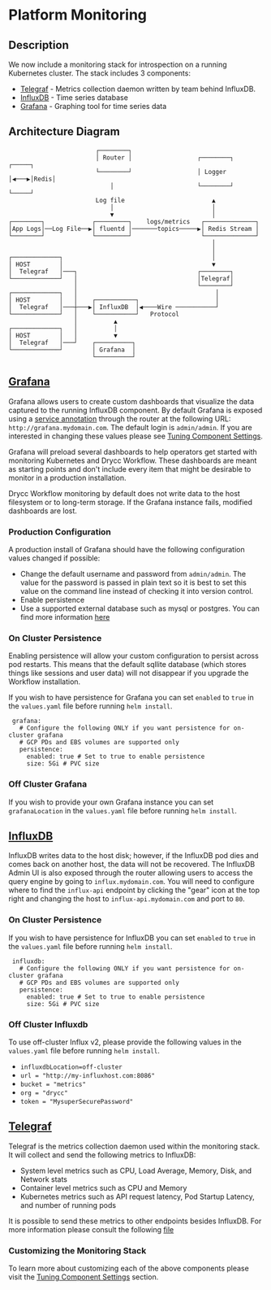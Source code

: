 # Platform Monitoring

## Description

We now include a monitoring stack for introspection on a running Kubernetes cluster. The stack includes 3 components:

* [Telegraf](https://docs.influxdata.com/telegraf) - Metrics collection daemon written by team behind InfluxDB.
* [InfluxDB](https://docs.influxdata.com/influxdb) - Time series database
* [Grafana](http://grafana.org/) - Graphing tool for time series data

## Architecture Diagram

```
                        ┌────────┐                                        
                        │ Router │                  ┌────────┐     ┌─────┐
                        └────────┘                  │ Logger │◀───▶│Redis│
                            │                       └────────┘     └─────┘
                        Log file                        ▲                
                            │                           │                
                            ▼                           │                
┌────────┐             ┌─────────┐    logs/metrics   ┌──────────────┐             
│App Logs│──Log File──▶│ fluentd │───────topics─────▶│ Redis Stream │             
└────────┘             └─────────┘                   └──────────────┘             
                                                        │                
                                                        │                
┌─────────────┐                                         │                
│ HOST        │                                         ▼                
│  Telegraf   │───┐                                 ┌────────┐            
└─────────────┘   │                                 │Telegraf│            
                  │                                 └────────┘            
┌─────────────┐   │                                      │                
│ HOST        │   │    ┌───────────┐                     │                
│  Telegraf   │───┼───▶│ InfluxDB  │◀────Wire ───────────┘                
└─────────────┘   │    └───────────┘   Protocol                   
                  │          ▲                                    
┌─────────────┐   │          │                                    
│ HOST        │   │          ▼                                    
│  Telegraf   │───┘    ┌──────────┐                               
└─────────────┘        │ Grafana  │                               
                       └──────────┘                               
```

## [Grafana](https://grafana.com/)
Grafana allows users to create custom dashboards that visualize the data captured to the running InfluxDB component. By default Grafana is exposed using a [service annotation](https://github.com/drycc/router#how-it-works) through the router at the following URL: `http://grafana.mydomain.com`. The default login is `admin/admin`. If you are interested in changing these values please see [Tuning Component Settings][].

Grafana will preload several dashboards to help operators get started with monitoring Kubernetes and Drycc Workflow.
These dashboards are meant as starting points and don't include every item that might be desirable to monitor in a
production installation.

Drycc Workflow monitoring by default does not write data to the host filesystem or to long-term storage. If the Grafana instance fails, modified dashboards are lost.

### Production Configuration
A production install of Grafana should have the following configuration values changed if possible:

* Change the default username and password from `admin/admin`. The value for the password is passed in plain text so it is best to set this value on the command line instead of checking it into version control.
* Enable persistence
* Use a supported external database such as mysql or postgres. You can find more information [here](https://github.com/drycc/monitor/blob/main/grafana/rootfs/usr/share/grafana/grafana.ini.tpl#L62)


### On Cluster Persistence
Enabling persistence will allow your custom configuration to persist across pod restarts. This means that the default sqllite database (which stores things like sessions and user data) will not disappear if you upgrade the Workflow installation.

If you wish to have persistence for Grafana you can set `enabled` to `true` in the `values.yaml` file before running `helm install`.

```
 grafana:
   # Configure the following ONLY if you want persistence for on-cluster grafana
   # GCP PDs and EBS volumes are supported only
   persistence:
     enabled: true # Set to true to enable persistence
     size: 5Gi # PVC size
```

### Off Cluster Grafana

If you wish to provide your own Grafana instance you can set `grafanaLocation` in the `values.yaml` file before running `helm install`.

## [InfluxDB](https://docs.influxdata.com/influxdb)
InfluxDB writes data to the host disk; however, if the InfluxDB pod dies and comes back on another host, the data will not be recovered. The InfluxDB Admin UI is also exposed through the router allowing users to access the query engine by going to `influx.mydomain.com`. You will need to configure where to find the `influx-api` endpoint by clicking the "gear" icon at the top right and changing the host to `influx-api.mydomain.com` and port to `80`.

### On Cluster Persistence
If you wish to have persistence for InfluxDB you can set `enabled` to `true` in the `values.yaml` file before running `helm install`.

```
 influxdb:
   # Configure the following ONLY if you want persistence for on-cluster grafana
   # GCP PDs and EBS volumes are supported only
   persistence:
     enabled: true # Set to true to enable persistence
     size: 5Gi # PVC size
```

### Off Cluster Influxdb

To use off-cluster Influx v2, please provide the following values in the `values.yaml` file before running `helm install`.

* `influxdbLocation=off-cluster`
* `url = "http://my-influxhost.com:8086"`
* `bucket = "metrics"`
* `org = "drycc"`
* `token = "MysuperSecurePassword"`


## [Telegraf](https://docs.influxdata.com/telegraf)

Telegraf is the metrics collection daemon used within the monitoring stack. It will collect and send the following metrics to InfluxDB:

* System level metrics such as CPU, Load Average, Memory, Disk, and Network stats
* Container level metrics such as CPU and Memory
* Kubernetes metrics such as API request latency, Pod Startup Latency, and number of running pods

It is possible to send these metrics to other endpoints besides InfluxDB. For more information please consult the following [file](https://github.com/drycc/monitor/blob/main/telegraf/rootfs/config.toml.tpl)

### Customizing the Monitoring Stack

To learn more about customizing each of the above components please visit the [Tuning Component Settings][] section.

[Tuning Component Settings]: tuning-component-settings.md#customizing-the-monitor
